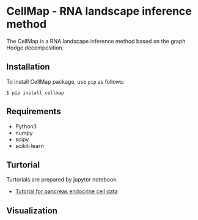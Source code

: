 # CellMap - RNA landscape inference method

The CellMap is a RNA landscape inference method based on the graph Hodge decomposition. 

## Installation

To install CellMap package, use `pip` as follows:

```
$ pip install cellmap
```

## Requirements
* Python3
* numpy
* scipy
* scikit-learn


## Turtorial

Turtorials are prepared by jupyter notebook.

* [Tutorial for pancreas endocrine cell data](https://github.com/yusuke-imoto-lab/CellMap/blob/main/tutorial/CellMap_tutorial_pancreas.ipynb)


## Visualization